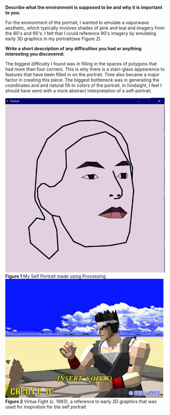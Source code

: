 **Describe what the environment is supposed to be and why it is important to you:**

For the environment of the portrait, I wanted to emulate a vaporwave aesthetic, which typically involves shades of pink and teal and imagery from the 80's and 90's. I felt that I could reference 90's imagery by emulating early 3D graphics in my portrait(see Figure 2).

**Write a short description of any difficulties you had or anything interesting you discovered:**

The biggest difficulty I found was in filling in the spaces of polygons that had more than four corners. This is why there is a stain-glass appearence to features that have been filled in on the portrait. Time also became a major factor in creating this piece. The biggest bottleneck was in generating the coordinates and and natural fill-in colors of the portrait. In hindsight, I feel I should have went with a more abstract interpretation of a self-portrait. 

![](/July_8/SelfPortrait.jpg)
**Figure 1** My Self Portrait made using Processing
![](/July_8/VF1.jpg)
**Figure 2** Virtua Fight (c. 1993), a reference to early 3D graphics that was used for inspiration for the self portrait
